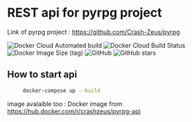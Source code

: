 # REST api for pyrpg project

Link of pyrpg project : https://github.com/Crash-Zeus/pyrpg

![Docker Cloud Automated build](https://img.shields.io/docker/cloud/automated/crashzeus/pyrpg-api?style=flat-square)
![Docker Cloud Build Status](https://img.shields.io/docker/cloud/build/crashzeus/pyrpg-api?style=flat-square)
![Docker Image Size (tag)](https://img.shields.io/docker/image-size/crashzeus/pyrpg-api/latest?style=flat-square)
![GitHub](https://img.shields.io/github/license/Crash-Zeus/pyrpgApi?style=flat-square)
![GitHub stars](https://img.shields.io/github/stars/Crash-Zeus/pyrpgApi?style=social)

## How to start api

```bash
     docker-compose up --build
```

image avalaible too :
Docker image from https://hub.docker.com/r/crashzeus/pyrpg-api
